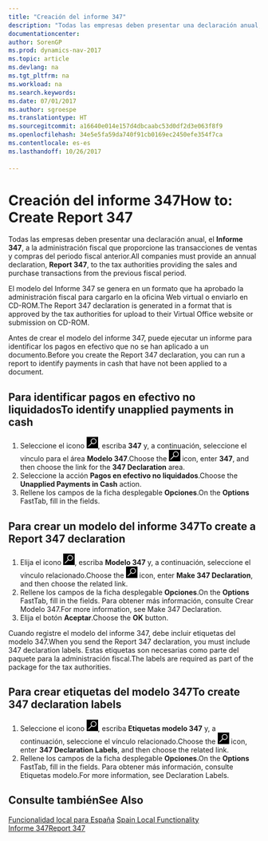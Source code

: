 ```yaml
---
title: "Creación del informe 347"
description: "Todas las empresas deben presentar una declaración anual, el **Informe 347**, a la administración fiscal que proporcione las transacciones de ventas y compras del periodo fiscal anterior."
documentationcenter: 
author: SorenGP
ms.prod: dynamics-nav-2017
ms.topic: article
ms.devlang: na
ms.tgt_pltfrm: na
ms.workload: na
ms.search.keywords: 
ms.date: 07/01/2017
ms.author: sgroespe
ms.translationtype: HT
ms.sourcegitcommit: a16640e014e157d4dbcaabc53d0df2d3e063f8f9
ms.openlocfilehash: 34e5e5fa59da740f91cb0169ec2450efe354f7ca
ms.contentlocale: es-es
ms.lasthandoff: 10/26/2017

---
```

# <a name="how-to-create-report-347"></a><span data-ttu-id="92142-103">Creación del informe 347</span><span class="sxs-lookup"><span data-stu-id="92142-103">How to: Create Report 347</span></span>
<span data-ttu-id="92142-104">Todas las empresas deben presentar una declaración anual, el **Informe 347**, a la administración fiscal que proporcione las transacciones de ventas y compras del periodo fiscal anterior.</span><span class="sxs-lookup"><span data-stu-id="92142-104">All companies must provide an annual declaration, **Report 347**, to the tax authorities providing the sales and purchase transactions from the previous fiscal period.</span></span>  

<span data-ttu-id="92142-105">El modelo del Informe 347 se genera en un formato que ha aprobado la administración fiscal para cargarlo en la oficina Web virtual o enviarlo en CD-ROM.</span><span class="sxs-lookup"><span data-stu-id="92142-105">The Report 347 declaration is generated in a format that is approved by the tax authorities for upload to their Virtual Office website or submission on CD-ROM.</span></span>  

<span data-ttu-id="92142-106">Antes de crear el modelo del informe 347, puede ejecutar un informe para identificar los pagos en efectivo que no se han aplicado a un documento.</span><span class="sxs-lookup"><span data-stu-id="92142-106">Before you create the Report 347 declaration, you can run a report to identify payments in cash that have not been applied to a document.</span></span>  

## <a name="to-identify-unapplied-payments-in-cash"></a><span data-ttu-id="92142-107">Para identificar pagos en efectivo no liquidados</span><span class="sxs-lookup"><span data-stu-id="92142-107">To identify unapplied payments in cash</span></span>  

1.  <span data-ttu-id="92142-108">Seleccione el icono ![Buscar página o informe](../../media/ui-search/search_small.png "icono Buscar página o informe"), escriba **347** y, a continuación, seleccione el vínculo para el área **Modelo 347**.</span><span class="sxs-lookup"><span data-stu-id="92142-108">Choose the ![Search for Page or Report](../../media/ui-search/search_small.png "Search for Page or Report icon") icon, enter **347**, and then choose the link for the **347 Declaration** area.</span></span>  
2.  <span data-ttu-id="92142-109">Seleccione la acción **Pagos en efectivo no liquidados**.</span><span class="sxs-lookup"><span data-stu-id="92142-109">Choose the **Unapplied Payments in Cash** action.</span></span>  
3.  <span data-ttu-id="92142-110">Rellene los campos de la ficha desplegable **Opciones**.</span><span class="sxs-lookup"><span data-stu-id="92142-110">On the **Options** FastTab, fill in the fields.</span></span>  

## <a name="to-create-a-report-347-declaration"></a><span data-ttu-id="92142-111">Para crear un modelo del informe 347</span><span class="sxs-lookup"><span data-stu-id="92142-111">To create a Report 347 declaration</span></span>  

1.  <span data-ttu-id="92142-112">Elija el icono ![Buscar página o informe](../../media/ui-search/search_small.png "icono Buscar página o informe"), escriba **Modelo 347** y, a continuación, seleccione el vínculo relacionado.</span><span class="sxs-lookup"><span data-stu-id="92142-112">Choose the ![Search for Page or Report](../../media/ui-search/search_small.png "Search for Page or Report icon") icon, enter **Make 347 Declaration**, and then choose the related link.</span></span>  
2.  <span data-ttu-id="92142-113">Rellene los campos de la ficha desplegable **Opciones**.</span><span class="sxs-lookup"><span data-stu-id="92142-113">On the **Options** FastTab, fill in the fields.</span></span> <span data-ttu-id="92142-114">Para obtener más información, consulte Crear Modelo 347.</span><span class="sxs-lookup"><span data-stu-id="92142-114">For more information, see Make 347 Declaration.</span></span>  
3.  <span data-ttu-id="92142-115">Elija el botón **Aceptar**.</span><span class="sxs-lookup"><span data-stu-id="92142-115">Choose the **OK** button.</span></span>  

<span data-ttu-id="92142-116">Cuando registre el modelo del informe 347, debe incluir etiquetas del modelo 347.</span><span class="sxs-lookup"><span data-stu-id="92142-116">When you send the Report 347 declaration, you must include 347 declaration labels.</span></span> <span data-ttu-id="92142-117">Estas etiquetas son necesarias como parte del paquete para la administración fiscal.</span><span class="sxs-lookup"><span data-stu-id="92142-117">The labels are required as part of the package for the tax authorities.</span></span>  

## <a name="to-create-347-declaration-labels"></a><span data-ttu-id="92142-118">Para crear etiquetas del modelo 347</span><span class="sxs-lookup"><span data-stu-id="92142-118">To create 347 declaration labels</span></span>  

1.  <span data-ttu-id="92142-119">Seleccione el icono ![Buscar página o informe](../../media/ui-search/search_small.png "icono Buscar página o informe"), escriba **Etiquetas modelo 347** y, a continuación, seleccione el vínculo relacionado.</span><span class="sxs-lookup"><span data-stu-id="92142-119">Choose the ![Search for Page or Report](../../media/ui-search/search_small.png "Search for Page or Report icon") icon, enter **347 Declaration Labels**, and then choose the related link.</span></span>  
2.  <span data-ttu-id="92142-120">Rellene los campos de la ficha desplegable **Opciones**.</span><span class="sxs-lookup"><span data-stu-id="92142-120">On the **Options** FastTab, fill in the fields.</span></span> <span data-ttu-id="92142-121">Para obtener más información, consulte Etiquetas modelo.</span><span class="sxs-lookup"><span data-stu-id="92142-121">For more information, see Declaration Labels.</span></span>  

## <a name="see-also"></a><span data-ttu-id="92142-122">Consulte también</span><span class="sxs-lookup"><span data-stu-id="92142-122">See Also</span></span>  
 <span data-ttu-id="92142-123">[Funcionalidad local para España](spain-local-functionality.md) </span><span class="sxs-lookup"><span data-stu-id="92142-123">[Spain Local Functionality](spain-local-functionality.md) </span></span>  
 [<span data-ttu-id="92142-124">Informe 347</span><span class="sxs-lookup"><span data-stu-id="92142-124">Report 347</span></span>](report-347.md)

